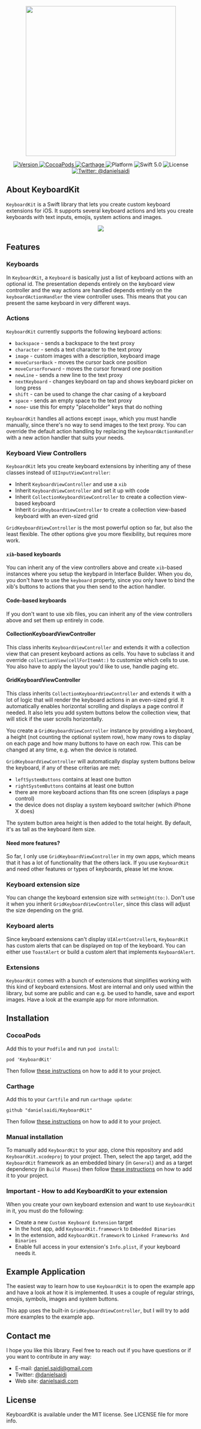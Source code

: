 <p align="center">
    <img src ="Resources/Logo.png" width=400 />
</p>

<p align="center">
    <a href="https://github.com/danielsaidi/KeyboardKit">
        <img src="https://badge.fury.io/gh/danielsaidi%2FKeyboardKit.svg?style=flat" alt="Version" />
    </a>
    <a href="https://cocoapods.org/pods/KeyboardKit">
        <img src="https://img.shields.io/cocoapods/v/KeyboardKit.svg?style=flat" alt="CocoaPods" />
    </a>
    <a href="https://github.com/Carthage/Carthage">
        <img src="https://img.shields.io/badge/carthage-supported-green.svg?style=flat" alt="Carthage" />
    </a>
    <img src="https://img.shields.io/cocoapods/p/KeyboardKit.svg?style=flat" alt="Platform" />
    <img src="https://img.shields.io/badge/Swift-5.0-orange.svg" alt="Swift 5.0" />
    <img src="https://badges.frapsoft.com/os/mit/mit.svg?style=flat&v=102" alt="License" />
    <a href="https://twitter.com/danielsaidi">
        <img src="https://img.shields.io/badge/contact-@danielsaidi-blue.svg?style=flat" alt="Twitter: @danielsaidi" />
    </a>
</p>


## About KeyboardKit

`KeyboardKit` is a Swift library that lets you create custom keyboard extensions for iOS. It supports several keyboard actions and lets you create keyboards with text inputs, emojis, system actions and images.

<p align="center">
    <img src ="Resources/Demo.gif" />
</p>


## Features


### Keyboards

In `KeyboardKit`, a `Keyboard` is basically just a list of keyboard actions with an optional id. The presentation depends entirely on the keyboard view controller and the way actions are handled depends entirely on the `keyboardActionHandler` the view controller uses. This means that you can present the same keyboard in very different ways.

### Actions

`KeyboardKit` currently supports the following keyboard actions:

* `backspace` - sends a backspace to the text proxy
* `character` - sends a text character to the text proxy
* `image` - custom images with a description, keyboard image
* `moveCursorBack` - moves the cursor back one position
* `moveCursorForward` - moves the cursor forward one position
* `newLine` - sends a new line to the text proxy
* `nextKeyboard` - changes keyboard on tap and shows keyboard picker on long press
* `shift` - can be used to change the char casing of a keyboard
* `space` - sends an empty space to the text proxy
* `none`- use this for empty "placeholder" keys that do nothing

`KeyboardKit` handles all actions except `image`, which you must handle manually, since there's no way to send images to the text proxy. You can override the default action handling by replacing the `keyboardActionHandler` with a new action handler that suits your needs.


### Keyboard View Controllers

`KeyboardKit` lets you create keyboard extensions by inheriting any of these classes instead of `UIInputViewController`:

* Inherit `KeyboardViewController` and use a `xib`
* Inherit `KeyboardViewController` and set it up with code
* Inherit `CollectionKeyboardViewController` to create a collection view-based keyboard
* Inherit `GridKeyboardViewController` to create a collection view-based keyboard with an even-sized grid

`GridKeyboardViewController` is the most powerful option so far, but also the least flexible. The other options give you more flexibility, but requires more work.

#### `xib`-based keyboards

You can inherit any of the view controllers above and create `xib`-based instances where you setup the keybpard in Interface Builder. When you do, you don't have to use the `keyboard` property, since you only have to bind the xib's buttons to actions that you then send to the action handler.

#### Code-based keyboards

If you don't want to use xib files, you can inherit any of the view controllers above and set them up entirely in code.

#### CollectionKeyboardViewController

This class inherits `KeyboardViewController` and extends it with a collection view that can present keyboard actions as cells. You have to subclass it and override `collectionView(cellForItemAt:)` to customize which cells to use. You also have to apply the layout you'd like to use, handle paging etc.

#### GridKeyboardViewController

This class inherits `CollectionKeyboardViewController` and extends it with a lot of logic that will render the keyboard actions in an even-sized grid. It automatically enables
horizontal scrolling and displays a page control if needed. It also lets you add system buttons below the collection view, that will stick if the user scrolls horizontally.

You create a `GridKeyboardViewController` instance by providing a keyboard, a height (not counting the optional system row), how many rows to display on each page and how many buttons to have on each row. This can be changed at any time, e.g. when the device is rotated.

`GridKeyboardViewController` will automatically display system buttons below the keyboard, if any of these criterias are met:

 * `leftSystemButtons` contains at least one button
 * `rightSystemButtons` contains at least one button
 * there are more keyboard actions than fits one screen (displays a page control)
 * the device does not display a system keyboard switcher (which iPhone X does)

The system button area height is then added to the total height. By default, it's as tall as the keyboard item size.

#### Need more features?

So far, I only use `GridKeyboardViewController` in my own apps, which means that it has a lot of functionality that the others lack. If you use `KeyboardKit` and need other features or types of keyboards, please let me know.


### Keyboard extension size

You can change the keyboard extension size with `setHeight(to:)`. Don't use it when you inherit `GridKeyboardViewController`, since this class will adjust the size depending on the grid.


### Keyboard alerts

Since keyboard extensions can't display `UIAlertController`s, `KeyboardKit` has custom alerts that can be displayed on top of the keyboard. You can either use `ToastAlert` or build a custom alert that implements `KeyboardAlert`.


### Extensions

`KeyboardKit` comes with a bunch of extensions that simplifies working with this kind of keyboard extensions. Most are internal and only used within the library, but some are public and can e.g. be used to handle, save and export images. Have a look at the example app for more information.


## Installation

### CocoaPods

Add this to your `Podfile` and run `pod install`:
```
pod 'KeyboardKit'
```
Then follow [these instructions](#add) on how to add it to your project.

### Carthage

Add this to your `Cartfile` and run `carthage update`:
```
github "danielsaidi/KeyboardKit"
```
Then follow [these instructions](#add) on how to add it to your project.

### Manual installation

To manually add `KeyboardKit` to your app, clone this repository and add `KeyboardKit.xcodeproj` to your project. Then, select the app target, add the `KeyboardKit` framework as an embedded binary (in `General`) and as a target dependency (in `Build Phases`) then follow [these instructions](#add) on how to add it to your project.

<a name="add"></a>
### Important - How to add KeyboardKit to your extension

When you create your own keyboard extension and want to use `KeyboardKit` in it, you must do the following:

* Create a new `Custom Keyboard Extension` target
* In the host app, add `KeyboardKit.framework` to `Embedded Binaries`
* In the extension, add `KeyboardKit.framework` to `Linked Frameworks And Binaries`
* Enable full access in your extension's `Info.plist`, if your keyboard needs it.


## Example Application

The easiest way to learn how to use `KeyboardKit` is to open the example app and have a look at how it is implemented. It uses a couple of regular strings, emojis, symbols, images and system buttons.

This app uses the built-in `GridKeyboardViewController`, but I will try to add more examples to the example app.


## Contact me

I hope you like this library. Feel free to reach out if you have questions or if
you want to contribute in any way:

* E-mail: [daniel.saidi@gmail.com](mailto:daniel.saidi@gmail.com)
* Twitter: [@danielsaidi](http://www.twitter.com/danielsaidi)
* Web site: [danielsaidi.com](http://www.danielsaidi.com)


## License

KeyboardKit is available under the MIT license. See LICENSE file for more info.


[Carthage]: https://github.com/Carthage/Carthage
[CocoaPods]: https://cocoapods.org/